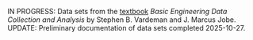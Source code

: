IN PROGRESS: Data sets from the [textbook](https://www.iastatedigitalpress.com/plugins/books/127/) *Basic Engineering Data Collection and Analysis* by Stephen B. Vardeman and J. Marcus Jobe. UPDATE: Preliminary documentation of data sets completed 2025-10-27.
